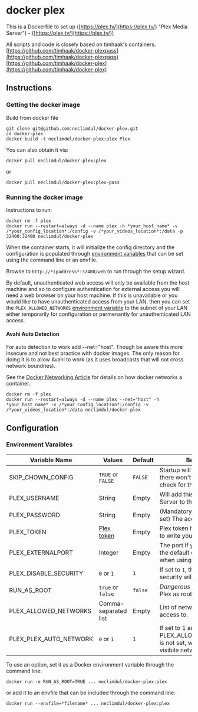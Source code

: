 # docker plex
This is a Dockerfile to set up ([https://plex.tv/](https://plex.tv/) "Plex Media Server") - ([https://plex.tv/](https://plex.tv/))

All scripts and code is closely based on timhaak's containers.
[https://github.com/timhaak/docker-plexpass](https://github.com/timhaak/docker-plexpass)
[https://github.com/timhaak/docker-plex](https://github.com/timhaak/docker-plex)

## Instructions
### Getting the docker image
Build from docker file

```
git clone git@github.com:neclimdul/docker-plex.git
cd docker-plex
docker build -t neclimdul/docker-plex:plex Plex
```

You can also obtain it via:

```
docker pull neclimdul/docker-plex:plex
```
or

```
docker pull neclimdul/docker-plex:plex-pass
```

### Running the docker image
Instructions to run:

```
docker rm -f plex
docker run --restart=always -d --name plex -h *your_host_name* -v /*your_config_location*:/config -v /*your_videos_location*:/data -p 32400:32400 neclimdul/docker-plex
```

When the container starts, it will initialize the config directory and the configuration is populated through [environment variables](#environment-variables) that can be set using the command line or an envfile.

Browse to `http://*ipaddress*:32400/web` to run through the setup wizard.

By default, unauthenticated web access will only be available from the host machine and so to configure authentication for external access you will need a web browser on your host machine. If this is unavailable or you would like to have unauthenticated access from your LAN, then you can set the `PLEX_ALLOWED_NETWORKS` [environment variable](#environment-variables) to the subnet of your LAN either temporarily for configuration or permenantly for unauthenticated LAN access.

#### Avahi Auto Detection
For auto detection to work add --net="host". Though be aware this more insecure and not best practice with docker images. The only reason for doing it is to allow Avahi to work (as it uses broadcasts that will not cross network boundries).

See the [Docker Networking Article](https://docs.docker.com/articles/networking/#how-docker-networks-a-container) for details on how docker networks a container.

```
docker rm -f plex
docker run --restart=always -d --name plex --net="host" -h *your_host_name* -v /*your_config_location*:/config -v /*your_videos_location*:/data neclimdul/docker-plex
```

## Configuration
### Environment Varaibles

| Variable Name          | Values               | Default | Behaviour |
| ---------------------- | -------------------- | ------- | ----------------------------------------------------------------------------------- |
| SKIP_CHOWN_CONFIG      | `TRUE` or `FALSE`    | `FALSE` | Startup will be faster and there won't be a permissions check for the configuration |
| PLEX_USERNAME          | String               | Empty   | Will add this Plex Media Server to that account                                     |
| PLEX_PASSWORD          | String               | Empty   | (Mandatory if username is set) The account password                                 |
| PLEX_TOKEN             | [Plex token][1]      | Empty   | Plex token if you don't want to write your password                                 |
| PLEX_EXTERNALPORT      | Integer              | Empty   | The port if you're not using the default one (32400), ie. when using `-p 80:34200`  |
| PLEX_DISABLE_SECURITY  | `0` or `1`           | `1`     | If set to `1`, the remote security will be disabled                                 |
| RUN_AS_ROOT            | `true` or `false`    | `false` | *Dangerous* If true, will start Plex as root                                        |
| PLEX_ALLOWED_NETWORKS  | Comma-separated list | Empty   | List of networks to allow access to.                                                |
| PLEX_PLEX_AUTO_NETWORK | `0` or `1`           | `1`     | If set to 1 and PLEX_ALLOWED_NETWORKS is not set, will default to visibile networks |

To use an option, set it as a Docker environment variable through the command line:

```
docker run -e RUN_AS_ROOT=TRUE ... neclimdul/docker-plex:plex
```

or add it to an envfile that can be included through the command line:

```
docker run --envfile=*filename* ... neclimdul/docker-plex:plex
```

[1]: https://support.plex.tv/hc/en-us/articles/204059436-Finding-your-account-token-X-Plex-Token
